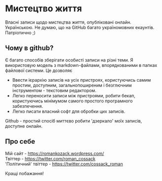 # Мистецтво життя
Власні записи щодо мистецтва життя, опубліковані онлайн. 
Українською. Не думаю, що на GitHub багато україномовних екаунтів. Патріотично ;)

## Чому в github?
Є багато способів зберігати особисті записи на різні теми. Я використовую модель з markdown-файлами, впорядкованими в папках файлової системи. Це дозволяє 
- Ввести ієрархію записів на усіх пристроях, користуючись самим простим, доступним, загальнопоширеним і безглючним інструментом - текстовим редактором.
- Легко переносити записи між пристроями, робити бекап, користуючись мінімумом самого простого програмного забезпечення.
- Легко писати власний софт для обробки цих записів.

Github - простий спосіб миттєво робити 'дзеркало' моїх записів, доступне онлайн.  

## Про себе
Мій сайт - https://romankozack.wordpress.com/  
Твіттер - https://twitter.com/roman_cossack  
'Політичний' твіттер - https://twitter.com/cossack_roman

Кращі побажання!

